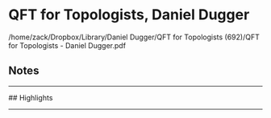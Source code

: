 # QFT for Topologists, Daniel Dugger
/home/zack/Dropbox/Library/Daniel Dugger/QFT for Topologists (692)/QFT for Topologists - Daniel Dugger.pdf
## Notes
<hr>
## Highlights
<hr>

